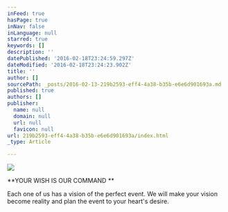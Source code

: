 ```yaml
---
inFeed: true
hasPage: true
inNav: false
inLanguage: null
starred: true
keywords: []
description: ''
datePublished: '2016-02-18T23:24:59.297Z'
dateModified: '2016-02-18T23:24:23.902Z'
title: ''
author: []
sourcePath: _posts/2016-02-13-219b2593-eff4-4a38-b35b-e6e6d901693a.md
published: true
authors: []
publisher:
  name: null
  domain: null
  url: null
  favicon: null
url: 219b2593-eff4-4a38-b35b-e6e6d901693a/index.html
_type: Article

---
```

![](https://s3-us-west-2.amazonaws.com/the-grid-img/p/b41e04fd5ac06ffa8a4933fa76cdec16cda7ae67.jpg)

**YOUR WISH
IS OUR
COMMAND **

Each one of us has a
vision of the perfect
event. We will make your vision become reality and plan the event to your heart's desire.